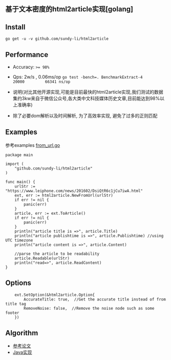 ## 基于文本密度的html2article实现[golang] 

## Install
	go get -u -v github.com/sundy-li/html2article


## Performance
 - Accuracy: `>= 98% `
 - Qps: 2w/s , 0.06ms/op ```
         go test -bench=.
	      BenchmarkExtract-4   	   20000	     66341 ns/op
	    ```
	      
 - 说明(对比其他开源实现,可能是目前最快的html2article实现,我们测试的数据集约3kw来自于微信公众号,各大类中文科技媒体历史文章,目前能达到98%以上准确率)
 - 除了必要dom解析以及时间解析, 为了高效率实现, 避免了过多的正则匹配


## Examples
参考examples
[from_url.go][1]

	
	package main

	import (
		"github.com/sundy-li/html2article"
	)

	func main() {
		urlStr := "https://www.leiphone.com/news/201602/DsiQtR6c1jCu7iwA.html"
		ext, err := html2article.NewFromUrl(urlStr)
		if err != nil {
			panic(err)
		}
		article, err := ext.ToArticle()
		if err != nil {
			panic(err)
		}
		println("article title is =>", article.Title)
		println("article publishtime is =>", article.Publishtime) //using UTC timezone
		println("article content is =>", article.Content)

		//parse the article to be readability
		article.Readable(urlStr)
		println("read=>", article.ReadContent)
	}

## Options

```
	ext.SetOption(&html2article.Option{
		AccurateTitle: true,  //Get the accurate title instead of from title tag
		RemoveNoise: false,  //Remove the noise node such as some footer
	})
```



## Algorithm
- [参考论文][2]
- [Java实现][3]


[1]: https://github.com/sundy-li/html2article/blob/master/examples/from_url.go
[2]: http://www.doc88.com/p-7714009813182.html
[3]: https://github.com/CrawlScript/WebCollector
 
